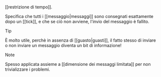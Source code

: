 [[restrizione di tempo]].

Specifica che tutti i [[messaggio|messaggi]] sono consegnati esattamente dopo un [[tick]], e che se ciò non avviene, l'invio del messaggio è fallito.

> [!Tip]
> È molto utile, perchè in assenza di [[guasto|guasti]], il fatto stesso di inviare o non inviare un messaggio diventa un bit di informazione!

> [!Note]
> Spesso applicata assieme a [[dimensione dei messaggi limitata]] per non trivializzare i problemi.

